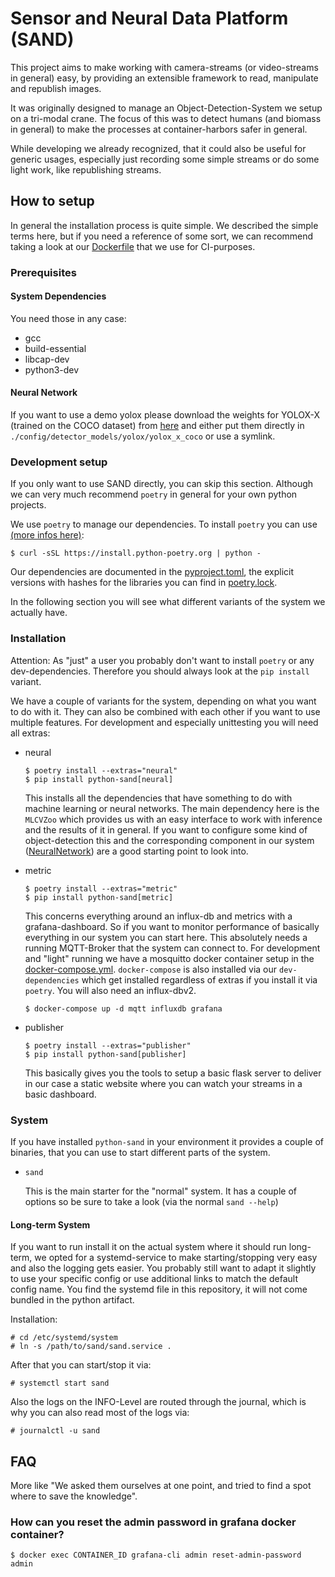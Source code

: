 # Sensor and Neural Data Platform (SAND)

This project aims to make working with camera-streams (or video-streams in
general) easy, by providing an extensible framework to read, manipulate and
republish images.

It was originally designed to manage an Object-Detection-System we setup on a
tri-modal crane. The focus of this was to detect humans (and biomass in general)
to make the processes at container-harbors safer in general.

While developing we already recognized, that it could also be useful for generic
usages, especially just recording some simple streams or do some light work,
like republishing streams.

## How to setup

In general the installation process is quite simple. We described the simple
terms here, but if you need a reference of some sort, we can recommend taking a
look at our [Dockerfile](build_container/Dockerfile) that we use for
CI-purposes.

### Prerequisites

#### System Dependencies

You need those in any case:

* gcc
* build-essential
* libcap-dev
* python3-dev

#### Neural Network

If you want to use a demo yolox please download the weights for YOLOX-X (trained
on the COCO dataset) from
[here](https://github.com/Megvii-BaseDetection/YOLOX/releases/download/0.1.1rc0/yolox_x.pth)
and either put them directly in `./config/detector_models/yolox/yolox_x_coco` or
use a symlink.

### Development setup

If you only want to use SAND directly, you can skip this section. Although we
can very much recommend `poetry` in general for your own python projects.

We use `poetry` to manage our dependencies. To install `poetry` you can use
[(more infos here)](https://python-poetry.org/docs/):
```shell
$ curl -sSL https://install.python-poetry.org | python -
```

Our dependencies are documented in the [pyproject.toml](pyproject.toml), the
explicit versions with hashes for the libraries you can find in
[poetry.lock](poetry.lock).

In the following section you will see what different variants of the system we
actually have.

### Installation

Attention: As "just" a user you probably don't want to install `poetry` or any
dev-dependencies. Therefore you should always look at the `pip install` variant.

We have a couple of variants for the system, depending on what you want to do
with it. They can also be combined with each other if you want to use multiple
features. For development and especially unittesting you will need all extras:

* neural
    ```shell
    $ poetry install --extras="neural"
    $ pip install python-sand[neural]
    ```
    This installs all the dependencies that have something to do with machine
    learning or neural networks. The main dependency here is the `MLCVZoo` which
    provides us with an easy interface to work with inference and the results of
    it in general. If you want to configure some kind of object-detection this
    and the corresponding component in our system
    ([NeuralNetwork](src/sand/neural/pipeline/neural.py)) are a good starting
    point to look into.

* metric
    ```shell
    $ poetry install --extras="metric"
    $ pip install python-sand[metric]
    ```
    This concerns everything around an influx-db and metrics with a
    grafana-dashboard. So if you want to monitor performance of basically
    everything in our system you can start here. This absolutely needs a running
    MQTT-Broker that the system can connect to. For development and "light"
    running we have a mosquitto docker container setup in the
    [docker-compose.yml](docker-compose.yml). `docker-compose` is also installed
    via our `dev-dependencies` which get installed regardless of extras if you
    install it via `poetry`. You will also need an influx-dbv2.
    ```
    $ docker-compose up -d mqtt influxdb grafana
    ```

* publisher
    ```
    $ poetry install --extras="publisher"
    $ pip install python-sand[publisher]
    ```
    This basically gives you the tools to setup a basic flask server to deliver
    in our case a static website where you can watch your streams in a basic
    dashboard.

### System

If you have installed `python-sand` in your environment it provides a couple of
binaries, that you can use to start different parts of the system.

* `sand`

    This is the main starter for the "normal" system. It has a couple of options
    so be sure to take a look (via the normal `sand --help`)

#### Long-term System

If you want to run install it on the actual system where it should run
long-term, we opted for a systemd-service to make starting/stopping very easy
and also the logging gets easier. You probably still want to adapt it slightly
to use your specific config or use additional links to match the default config
name. You find the systemd file in this repository, it will not come bundled in
the python artifact.

Installation:
```shell
# cd /etc/systemd/system
# ln -s /path/to/sand/sand.service .
```

After that you can start/stop it via:
```shell
# systemctl start sand
```

Also the logs on the INFO-Level are routed through the journal, which is why you
can also read most of the logs via:
```shell
# journalctl -u sand
```

## FAQ

More like "We asked them ourselves at one point, and tried to find a spot where
to save the knowledge".

### How can you reset the admin password in grafana docker container?
```shell
$ docker exec CONTAINER_ID grafana-cli admin reset-admin-password admin
```
